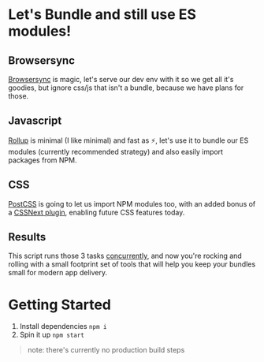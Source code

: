 # Let's Bundle and still use ES modules!

## Browsersync
[Browsersync](https://www.browsersync.io) is magic, let's serve our dev env with it so we get all it's goodies, but ignore css/js that isn't a bundle, because we have plans for those.

## Javascript
[Rollup](https://rollupjs.org) is minimal (I like minimal) and fast as ⚡️, let's use it to bundle our ES modules (currently recommended strategy) and also easily import packages from NPM.

## CSS
[PostCSS](https://postcss.org) is going to let us import NPM modules too, with an added bonus of a [CSSNext plugin](http://cssnext.io), enabling future CSS features today. 

## Results
This script runs those 3 tasks [concurrently](https://www.npmjs.com/package/concurrently), and now you're rocking and rolling with a small footprint set of tools that will help you keep your bundles small for modern app delivery. 

# Getting Started
1. Install dependencies `npm i`
2. Spin it up `npm start`

> note: there's currently no production build steps
